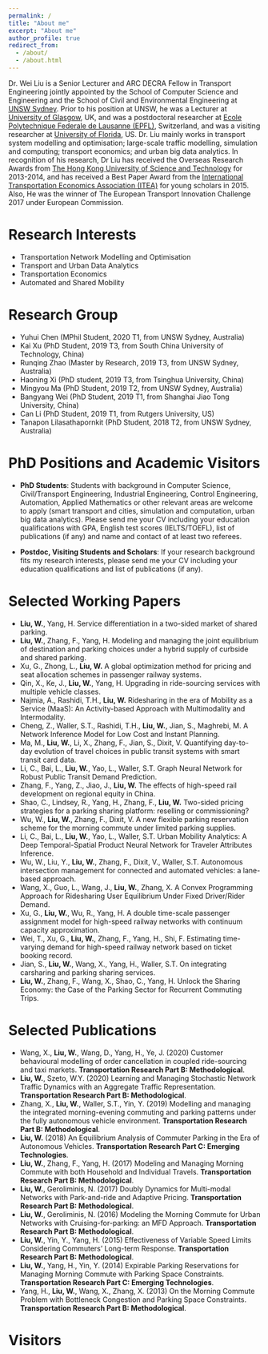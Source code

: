 ```yaml
---
permalink: /
title: "About me"
excerpt: "About me"
author_profile: true
redirect_from: 
  - /about/
  - /about.html
---
```


Dr. Wei Liu is a Senior Lecturer and ARC DECRA Fellow in Transport Engineering jointly appointed by the School of Computer Science and Engineering and the School of Civil and Environmental Engineering at [UNSW Sydney](https://www.unsw.edu.au/). Prior to his position at UNSW, he was a Lecturer at [University of Glasgow](https://www.gla.ac.uk/), UK, and was a postdoctoral researcher at [Ecole Polytechnique Federale de Lausanne (EPFL)](https://www.epfl.ch/en/), Switzerland, and was a visiting researcher at [University of Florida](http://www.ufl.edu/), US. Dr. Liu mainly works in transport system modelling and optimisation; large-scale traffic modelling, simulation and computing; transport economics; and urban big data analytics. In recognition of his research, Dr Liu has received the Overseas Research Awards from [The Hong Kong University of Science and Technology](https://www.ust.hk/home) for 2013-2014, and has received a Best Paper Award from the [International Transportation Economics Association (ITEA)](https://iteaweb.org/) for young scholars in 2015. Also, He was the winner of The European Transport Innovation Challenge 2017 under European Commission.

Research Interests
======
- Transportation Network Modelling and Optimisation
- Transport and Urban Data Analytics
- Transportation Economics
- Automated and Shared Mobility

Research Group
======
- Yuhui Chen (MPhil Student, 2020 T1, from UNSW Sydney, Australia)
- Kai Xu (PhD Student, 2019 T3, from South China University of Technology, China)
- Runqing Zhao (Master by Research, 2019 T3, from UNSW Sydney, Australia)
- Haoning Xi (PhD student, 2019 T3, from Tsinghua University, China)
- Mingyou Ma (PhD Student, 2019 T2, from UNSW Sydney, Australia)
- Bangyang Wei (PhD Student, 2019 T1, from Shanghai Jiao Tong University, China)
- Can Li (PhD Student, 2019 T1, from Rutgers University, US)
- Tanapon Lilasathapornkit (PhD Student, 2018 T2, from UNSW Sydney, Australia)

PhD Positions and Academic Visitors
======
- **PhD Students**: Students with background in Computer Science, Civil/Transport Engineering, Industrial Engineering, Control Engineering, Automation, Applied Mathematics or other relevant areas are welcome to apply (smart transport and cities, simulation and computation, urban big data analytics). Please send me your CV including your education qualifications with GPA, English test scores (IELTS/TOEFL), list of publications (if any) and name and contact of at least two referees.

- **Postdoc, Visiting Students and Scholars**: If your research background fits my research interests, please send me your CV including your education qualifications and list of publications (if any).

Selected Working Papers
======
- **Liu, W.**, Yang, H. Service differentiation in a two-sided market of shared parking.
- **Liu, W.**, Zhang, F., Yang, H. Modeling and managing the joint equilibrium of destination and parking choices under a hybrid supply of curbside and shared parking.
- Xu, G., Zhong, L., **Liu, W.** A global optimization method for pricing and seat allocation schemes in passenger railway systems.
- Qin, X., Ke, J., **Liu, W.**, Yang, H. Upgrading in ride-sourcing services with multiple vehicle classes.
- Najmia, A., Rashidi, T.H., **Liu, W.** Ridesharing in the era of Mobility as a Service (MaaS): An Activity-based Approach with Multimodality and Intermodality.
- Cheng, Z., Waller, S.T., Rashidi, T.H., **Liu, W.**, Jian, S., Maghrebi, M. A Network Inference Model for Low Cost and Instant Planning.
- Ma, M., **Liu, W.**, Li, X., Zhang, F., Jian, S., Dixit, V. Quantifying day-to-day evolution of travel choices in public transit systems with smart transit card data.
- Li, C., Bai, L., **Liu, W.**, Yao, L., Waller, S.T. Graph Neural Network for Robust Public Transit Demand Prediction.
- Zhang, F., Yang, Z., Jiao, J., **Liu, W.** The effects of high-speed rail development on regional equity in China.
- Shao, C., Lindsey, R., Yang, H., Zhang, F., **Liu, W.** Two-sided pricing strategies for a parking sharing platform: reselling or commissioning?
- Wu, W., **Liu, W.**, Zhang, F., Dixit, V. A new flexible parking reservation scheme for the morning commute under limited parking supplies.
- Li, C., Bai, L., **Liu, W.**, Yao, L., Waller, S.T. Urban Mobility Analytics: A Deep Temporal-Spatial Product Neural Network for Traveler Attributes Inference.
- Wu, W., Liu, Y., **Liu, W.**, Zhang, F., Dixit, V., Waller, S.T. Autonomous intersection management for connected and automated vehicles: a lane-based approach.
- Wang, X., Guo, L., Wang, J., **Liu, W.**, Zhang, X. A Convex Programming Approach for Ridesharing User Equilibrium Under Fixed Driver/Rider Demand.
- Xu, G., **Liu, W.**, Wu, R., Yang, H. A double time-scale passenger assignment model for high-speed railway networks with continuum capacity approximation.
- Wei, T., Xu, G., **Liu, W.**, Zhang, F., Yang, H., Shi, F. Estimating time-varying demand for high-speed railway network based on ticket booking record.
- Jian, S., **Liu, W.**, Wang, X., Yang, H., Waller, S.T. On integrating carsharing and parking sharing services.
- **Liu, W.**, Zhang, F., Wang, X., Shao, C., Yang, H. Unlock the Sharing Economy: the Case of the Parking Sector for Recurrent Commuting Trips.

Selected Publications
======
- Wang, X., **Liu, W.**, Wang, D., Yang, H., Ye, J. (2020) Customer behavioural modelling of order cancellation in coupled ride-sourcing and taxi markets. **Transportation Research Part B: Methodological**.
- **Liu, W.**, Szeto, W.Y. (2020) Learning and Managing Stochastic Network Traffic Dynamics with an Aggregate Traffic Representation. **Transportation Research Part B: Methodological**.
- Zhang, X., **Liu, W.**, Waller, S.T., Yin, Y. (2019) Modelling and managing the integrated morning-evening commuting and parking patterns under the fully autonomous vehicle environment. **Transportation Research Part B: Methodological**.
- **Liu, W.** (2018) An Equilibrium Analysis of Commuter Parking in the Era of Autonomous Vehicles. **Transportation Research Part C: Emerging Technologies**.
- **Liu, W.**, Zhang, F., Yang, H. (2017) Modeling and Managing Morning Commute with both Household and Individual Travels. **Transportation Research Part B: Methodological**.
- **Liu, W.**, Geroliminis, N. (2017) Doubly Dynamics for Multi-modal Networks with Park-and-ride and Adaptive Pricing. **Transportation Research Part B: Methodological**.
- **Liu, W.**, Geroliminis, N. (2016) Modeling the Morning Commute for Urban Networks with Cruising-for-parking: an MFD Approach. **Transportation Research Part B: Methodological**.
- **Liu, W.**, Yin, Y., Yang, H. (2015) Effectiveness of Variable Speed Limits Considering Commuters’ Long-term Response. **Transportation Research Part B: Methodological**.
- **Liu, W.**, Yang, H., Yin, Y. (2014) Expirable Parking Reservations for Managing Morning Commute with Parking Space Constraints. **Transportation Research Part C: Emerging Technologies**.
- Yang, H., **Liu, W.**, Wang, X., Zhang, X. (2013) On the Morning Commute Problem with Bottleneck Congestion and Parking Space Constraints. **Transportation Research Part B: Methodological**.


Visitors
======
<script type="text/javascript" id="clustrmaps" src="//cdn.clustrmaps.com/map_v2.js?d=185Iom0uxhsLNrkTbarctYVYhl78Si-06QyyBBA58ag&cl=ffffff&w=a"></script>
